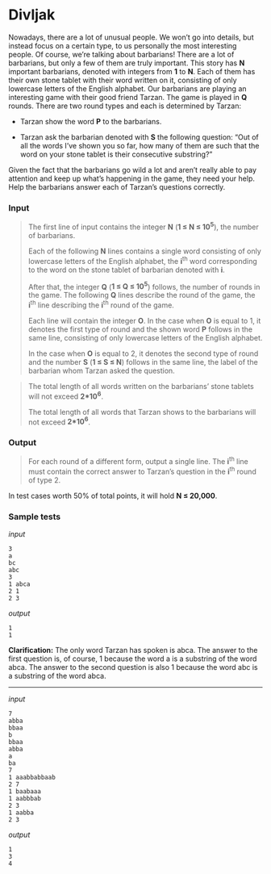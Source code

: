 # Divljak

Nowadays, there are a lot of unusual people. We won’t go into details,
but instead focus on a certain type, to us personally the most
interesting people. Of course, we’re talking about barbarians! There are
a lot of barbarians, but only a few of them are truly important. This
story has **N** important barbarians, denoted with integers from **1** to
**N**. Each of them has their own stone tablet with their word written on
it, consisting of only lowercase letters of the English alphabet. Our
barbarians are playing an interesting game with their good friend
Tarzan. The game is played in **Q** rounds. There are two round types and
each is determined by Tarzan:

-   Tarzan show the word **P** to the barbarians.

-   Tarzan ask the barbarian denoted with **S** the following question:
    “Out of all the words I’ve shown you so far, how many of them are
    such that the word on your stone tablet is their consecutive
    substring?”

Given the fact that the barbarians go wild a lot and aren’t really able
to pay attention and keep up what’s happening in the game, they need
your help. Help the barbarians answer each of Tarzan’s questions
correctly.

### Input
> The first line of input contains the integer **N**
> (**1 ≤ N ≤ 10<sup>5</sup>**), the number of barbarians.
>
> Each of the following **N** lines contains a single word consisting of only lowercase
> letters of the English alphabet, the **i**<sup>th</sup> word corresponding to the
> word on the stone tablet of barbarian denoted with **i**.
>
> After that, the
> integer **Q** (**1 ≤ Q ≤ 10<sup>5</sup>**) follows, the number of
> rounds in the game. The following **Q** lines describe the round of the
> game, the **i**<sup>th</sup> line describing the **i**<sup>th</sup> round of the game.
>
> Each line will contain the integer **O**. In the case when **O** is equal to 1,
> it denotes the first type of round and the shown word **P** follows in the
> same line, consisting of only lowercase letters of the English alphabet.
>
> In the case when **O** is equal to 2, it denotes the second type of round
> and the number **S** (**1 ≤ S ≤ N**) follows in the same
> line, the label of the barbarian whom Tarzan asked the question.

> The total length of all words written on the barbarians’ stone tablets will
> not exceed **2*10<sup>6</sup>**.
>
> The total length of all words that Tarzan shows to the barbarians will
> not exceed **2*10<sup>6</sup>**.

### Output
> For each round of a different form, output a single line. The **i**<sup>th</sup>
> line must contain the correct answer to Tarzan’s question in the **i**<sup>th</sup>
> round of type 2.

In test cases worth 50% of total points, it will hold
**N ≤ 20,000**.

### Sample tests

_input_

```
3
a
bc
abc
3
1 abca
2 1
2 3
```

_output_

```
1
1
```

**Clarification:** The only word Tarzan has
spoken is abca. The answer to the first question is, of course, 1
because the word a is a substring of the word abca. The answer to the
second question is also 1 because the word abc is a substring of the
word abca.

---

_input_

```
7
abba
bbaa
b
bbaa
abba
a
ba
7
1 aaabbabbaab
2 7
1 baabaaa
1 aabbbab
2 3
1 aabba
2 3
```

_output_

```
1
3
4
```